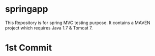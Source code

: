 # springapp

This Repository is for spring MVC testing purpose. It contains a MAVEN project which requires Java 1.7 & Tomcat 7.

# 1st Commit